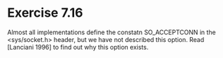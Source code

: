 # Exercise 7.16
Almost all implementations define the constatn SO\_ACCEPTCONN in the <sys/socket.h> header, but we have not described this option. Read [Lanciani 1996] to find out why this option exists.
